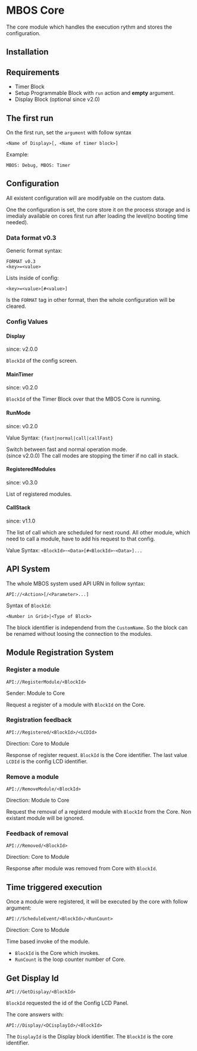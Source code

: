 # MBOS Core
The core module which handles the execution rythm and stores the configuration.

## Installation
## Requirements
* Timer Block
 * Setup Programmable Block with `run` action and **empty** argument.
* Display Block (optional since v2.0)

## The first run
On the first run, set the `argument` with follow syntax

    <Name of Display>[, <Name of timer block>]
    
 Example:
 
    MBOS: Debug, MBOS: Timer

## Configuration
All existent configuration will are modifyable on the custom data.

One the configuration is set, the core store it on the process storage and is
imedialy available on cores first run after loading the level(no booting time
needed).

### Data format v0.3
Generic format syntax:

    FORMAT v0.3
    <key>=<value>
    
Lists inside of config:

    <key>=<value>[#<value>]
    
Is the `FORMAT` tag in other format, then the whole configuration will be
cleared.

### Config Values
#### Display 
since: v2.0.0 

`BlockId` of the config screen. 

#### MainTimer 
since: v0.2.0 

`BlockId` of the Timer Block over that the MBOS Core is running. 

#### RunMode 
since: v0.2.0 

Value Syntax: `{fast|normal|call|callFast}` 

Switch between fast and normal operation mode.    
(since v2.0.0) The call modes are stopping the timer if no call in stack.

#### RegisteredModules 
since: v0.3.0 

List of registered modules. 

#### CallStack
since: v1.1.0

The list of call which are scheduled for next round. 
All other module, which need to call a module, have to add his request to that config.

Value Syntax: `<BlockId>~<Data>[#<BlockId>~<Data>]...`

## API System
The whole MBOS system used API URN in follow syntax:

    API://<Action>[/<Parameter>...]
    
Syntax of `BlockId`:

    <Number in Grid>|<Type of Block>
    
The block identifier is independend from the `CustomName`. So the block
can be renamed without loosing the connection to the modules.

## Module Registration System
### Register a module

    API://RegisterModule/<BlockId> 

Sender: Module to Core 

Request a register of a module with `BlockId` on the Core. 

### Registration feedback

    API://Registered/<BlockId>/<LCDId>
     
Direction: Core to Module 

Response of register request. `BlockId` is the Core identifier. The
last value `LCDId` is the config LCD identifier. 

### Remove a module

    API://RemoveModule/<BlockId>
     
Direction: Module to Core
 
Request the removal of a registerd module with `BlockId` from the Core.
Non existant module will be ignored. 

### Feedback of removal

    API://Removed/<BlockId>
 
Direction: Core to Module 

Response after module was removed from Core with `BlockId`. 

## Time triggered execution
Once a module were registered, it will be executed by the core with follow
argument:

    API://ScheduleEvent/<BlockId>/<RunCount>
    
Direction: Core to Module 

Time based invoke of the module. 

* `BlockId` is the Core which invokes. 
* `RunCount` is the loop counter number of Core.

## Get Display Id

    API://GetDisplay/<BlockId>
    
`BlockId` requested the id of the Config LCD Panel.

The core answers with:

    API://Display/<DCisplayId>/<BlockId>
    
The `DisplayId` is the Display block identifier. The `BlockId` is the core identifier.